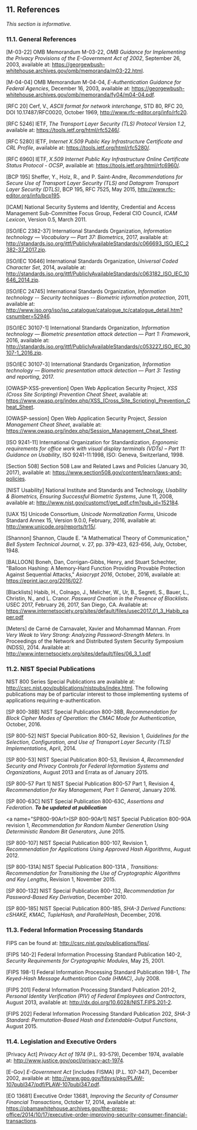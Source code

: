 <a name="references"></a>

## 11. References

*This section is informative.*

### 11.1. General References

<a name="M-03-22"></a>[M-03-22] OMB Memorandum M-03-22, *OMB Guidance for Implementing the Privacy Provisions of the E-Government Act of 2002*, September 26, 2003, available at: <https://georgewbush-whitehouse.archives.gov/omb/memoranda/m03-22.html>.

<a name="M-04-04"></a>[M-04-04] OMB Memorandum M-04-04, *E-Authentication Guidance for Federal Agencies*, December 16, 2003, available at: <https://georgewbush-whitehouse.archives.gov/omb/memoranda/fy04/m04-04.pdf>.

<a name="RFC20"></a>[RFC 20] Cerf, V., *ASCII format for network interchange*, STD 80, RFC 20, DOI 10.17487/RFC0020, October 1969, <http://www.rfc-editor.org/info/rfc20>.

<a name="RFC5246"></a>[RFC 5246] IETF, *The Transport Layer Security (TLS) Protocol Version 1.2*, available at: <https://tools.ietf.org/html/rfc5246/>.

<a name="RFC5280"></a>[RFC 5280] IETF, *Internet X.509 Public Key Infrastructure Certificate and CRL Profile*, available at: <https://tools.ietf.org/html/rfc5280/>.

<a name="RFC6960"></a>[RFC 6960] IETF, *X.509 Internet Public Key Infrastructure Online Certificate Status Protocol - OCSP*, available at: <https://tools.ietf.org/html/rfc6960/>.

<a name="bcp195"></a>[BCP 195] Sheffer, Y., Holz, R., and P. Saint-Andre, *Recommendations for Secure Use of Transport Layer Security (TLS) and Datagram Transport Layer Security (DTLS)*, BCP 195, RFC 7525, May 2015, <http://www.rfc-editor.org/info/bcp195>.

<a name="ICAM"></a>[ICAM] National Security Systems and Identity, Credential and Access Management Sub-Committee Focus Group, Federal CIO Council, *ICAM Lexicon*, Version 0.5, March 2011.

<a name="ISOIEC2382-37"></a>[ISO/IEC 2382-37] International Standards Organization, *Information technology — Vocabulary — Part 37: Biometrics*, 2017, available at: <http://standards.iso.org/ittf/PubliclyAvailableStandards/c066693_ISO_IEC_2382-37_2017.zip>.

<a name="ISOIEC10646"></a>[ISO/IEC 10646] International Standards Organization, *Universal Coded Character Set*, 2014, available at: <http://standards.iso.org/ittf/PubliclyAvailableStandards/c063182_ISO_IEC_10646_2014.zip>.

<a name="ISO24745"></a>[ISO/IEC 24745] International Standards Organization, *Information technology -- Security techniques -- Biometric information protection*, 2011, available at: <http://www.iso.org/iso/iso_catalogue/catalogue_tc/catalogue_detail.htm?csnumber=52946>.

<a name="ISOIEC30107-1"></a>[ISO/IEC 30107-1] International Standards Organization, *Information technology — Biometric presentation attack detection — Part 1: Framework*, 2016, available at: <http://standards.iso.org/ittf/PubliclyAvailableStandards/c053227_ISO_IEC_30107-1_2016.zip>.

<a name="ISOIEC30107-3"></a>[ISO/IEC 30107-3] International Standards Organization, *Information technology — Biometric presentation attack detection — Part 3: Testing and reporting*, 2017.

<a name="OWASP-XSS-prevention"></a>[OWASP-XSS-prevention] Open Web Application Security Project, *XSS (Cross Site Scripting) Prevention Cheat Sheet*, available at: <https://www.owasp.org/index.php/XSS_(Cross_Site_Scripting)_Prevention_Cheat_Sheet>.

<a name="OWASP-session"></a>[OWASP-session] Open Web Application Security Project, *Session Management Cheat Sheet*, available at: <https://www.owasp.org/index.php/Session_Management_Cheat_Sheet>.

<a name="ISO9241-11"></a>[ISO 9241-11] International Organization for Standardization, *Ergonomic requirements for office work with visual display terminals (VDTs) – Part 11: Guidance on Usability*, ISO 9241-11:1998, ISO: Geneva, Switzerland, 1998.

<a name="Section508"></a>[Section 508] Section 508 Law and Related Laws and Policies (January 30, 2017), available at: <https://www.section508.gov/content/learn/laws-and-policies>.

<a name="use-and-bio"></a>[NIST Usability] National Institute and Standards and Technology, *Usability & Biometrics, Ensuring Successful Biometric Systems*, June 11, 2008, available at: <http://www.nist.gov/customcf/get_pdf.cfm?pub_id=152184>.

<a name="UAX15"></a>[UAX 15] Unicode Consortium, *Unicode Normalization Forms*, Unicode Standard Annex 15, Version 9.0.0, February, 2016, available at: <http://www.unicode.org/reports/tr15/>.

<a name="shannon"></a>[Shannon] Shannon, Claude E. "A Mathematical Theory of Communication," *Bell System Technical Journal*, v. 27, pp. 379-423, 623-656, July, October, 1948.

<a name="balloon"></a>[BALLOON] Boneh, Dan, Corrigan-Gibbs, Henry,  and Stuart Schechter, "Balloon Hashing: A Memory-Hard Function Providing Provable Protection Against Sequential Attacks," *Asiacrypt 2016*, October, 2016, available at: <https://eprint.iacr.org/2016/027>.

<a name="blacklists"></a>[Blacklists] Habib, H., Colnago, J., Melicher, W., Ur, B., Segreti, S., Bauer, L., Christin, N., and L. Cranor. *Password Creation in the Presence of Blacklists*. USEC 2017, February 26, 2017, San Diego, CA. Available at: <https://www.internetsociety.org/sites/default/files/usec2017_01_3_Habib_paper.pdf>

<a name="meters"></a>[Meters] de Carné de Carnavalet, Xavier and Mohammad Mannan. *From Very Weak to Very Strong: Analyzing Password-Strength Meters*. In Proceedings of the Network and Distributed System Security Symposium (NDSS), 2014. Available at: <http://www.internetsociety.org/sites/default/files/06_3_1.pdf>

### 11.2. NIST Special Publications

NIST 800 Series Special Publications are available at: <http://csrc.nist.gov/publications/nistpubs/index.html>. The following publications may be of particular interest to those implementing systems of applications requiring e-authentication.

<a name="SP800-38B"></a>[SP 800-38B] NIST Special Publication 800-38B, *Recommendation for Block Cipher Modes of Operation: the CMAC Mode for Authentication*, October, 2016.

<a name="SP800-52"></a>[SP 800-52] NIST Special Publication 800-52, Revision 1, *Guidelines for the Selection, Configuration, and Use of Transport Layer Security (TLS) Implementations*, April, 2014.

<a name="SP800-53"></a>[SP 800-53] NIST Special Publication 800-53, Revision 4, *Recommended Security and Privacy Controls for Federal Information Systems and Organizations*, August 2013 and Errata as of January 2015.

<a name="SP800-57P1"></a>[SP 800-57 Part 1] NIST Special Publication 800-57 Part 1, Revision 4, *Recommendation for Key Management, Part 1: General*, January 2016.

<a name="SP800-63C"></a>[SP 800-63C] NIST Special Publication 800-63C, *Assertions and Federation*. ***To be updated at publication***

<a name="SP800-90Ar1></a>[SP 800-90Ar1] NIST Special Publication 800-90A revision 1, *Recommendation for Random Number Generation Using Deterministic Random Bit Generators*, June 2015.

<a name="SP800-107"></a>[SP 800-107] NIST Special Publication 800-107, Revision 1, *Recommendation for Applications Using Approved Hash Algorithms*, August 2012.

<a name="SP800-131A"></a>[SP 800-131A] NIST Special Publication 800-131A , *Transitions: Recommendation for Transitioning the Use of Cryptographic Algorithms and Key Lengths*, Revision 1, November 2015.

<a name="SP800-132"></a>[SP 800-132] NIST Special Publication 800-132, *Recommendation for Password-Based Key Derivation*, December 2010.

<a name="SP800-185"></a>[SP 800-185] NIST Special Publication 800-185, *SHA-3 Derived Functions: cSHAKE, KMAC, TupleHash, and ParallelHash*, December, 2016.

### 11.3. Federal Information Processing Standards

FIPS can be found at: http://csrc.nist.gov/publications/fips/.

<a name="FIPS140-2"></a>[FIPS 140-2] Federal Information Processing Standard Publication 140-2, *Security Requirements for Cryptographic Modules*, May 25, 2001.

<a name="FIPS198-1"></a>[FIPS 198-1] Federal Information Processing Standard Publication 198-1, *The Keyed-Hash Message Authentication Code (HMAC)*, July 2008.

<a name="FIPS201"></a>[FIPS 201] Federal Information Processing Standard Publication 201-2, *Personal Identity Verification (PIV) of Federal Employees and Contractors*, August 2013, available at: <http://dx.doi.org/10.6028/NIST.FIPS.201-2>.

<a name="FIPS202"></a>[FIPS 202] Federal Information Processing Standard Publication 202, *SHA-3 Standard: Permutation-Based Hash and Extendable-Output Functions*, August 2015.

### 11.4. Legislation and Executive Orders

<a name="PrivacyAct"></a>[Privacy Act] *Privacy Act of 1974* (P.L. 93-579), December 1974, available at: <http://www.justice.gov/opcl/privacy-act-1974>.

<a name="E-Gov"></a>[E-Gov] *E-Government Act* \[includes FISMA] (P.L. 107-347), December 2002, available at: <http://www.gpo.gov/fdsys/pkg/PLAW-107publ347/pdf/PLAW-107publ347.pdf>.

<a name="EO13681"></a>[EO 13681] Executive Order 13681, *Improving the Security of Consumer Financial Transactions*, October 17, 2014, available at: <https://obamawhitehouse.archives.gov/the-press-office/2014/10/17/executive-order-improving-security-consumer-financial-transactions>.
